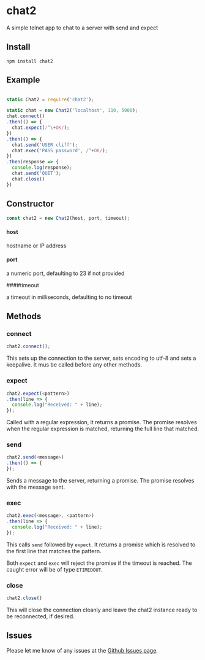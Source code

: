 # chat2

A simple telnet app to chat to a server with send and expect

## Install

```
npm install chat2
```

## Example

```javascript

static Chat2 = require('chat2');

static chat = new Chat2('localhost', 110, 5000);
chat.connect()
.then(() => {
  chat.expect(/^\+OK/);
})
.then(() => {
  chat.send('USER cliff');
  chat.exec('PASS password', /^+OK/);
})
.then(response => {
  console.log(response);
  chat.send('QUIT');
  chat.close()
})
```
## Constructor

```javascript
const chat2 = new Chat2(host, port, timeout);
```

#### host

hostname or IP address

#### port

a numeric port, defaulting to 23 if not provided

####timeout 

a timeout in milliseconds, defaulting to no timeout

## Methods

### connect

```javascript
chat2.connect();
```

This sets up the connection to the server, sets encoding
to utf-8 and sets a keepalive.  It mus be called before any other
methods.

### expect

```javascript
chat2.expect(<pattern>)
.then(line => {
  console.log("Received: " + line);
});
```

Called with a regular expression, it returns a promise.  The promise resolves
when the regular expression is matched, returning the full line that
matched.

### send

```javascript
chat2.send(<message>)
.then(() => {
});
```

Sends a message to the server, returning a promise.  The promise
resolves with the message sent.

### exec

```javascript
chat2.exec(<message>, <pattern>)
.then(line => {
  console.log("Received: " + line);
});
```

This calls `send` followed by `expect`.  It returns a promise
which is resolved to the first line that matches the pattern.

Both `expect` and `exec` will reject the promise if the timeout
is reached.  The caught error will be of type `ETIMEDOUT`.

### close

```javascript
chat2.close()
```

This will close the connection cleanly and leave the chat2 instance
ready to be reconnected, if desired.

## Issues

Please let me know of any issues at the
[Github Issues page](https://github.com/CliffS/chat2/issues).
